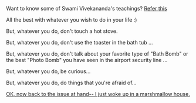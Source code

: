 ﻿Want to know some of Swami Vivekananda's teachings? [Refer this](teachings-of-swami-vivekananda/quotes.md)

All the best with whatever you wish to do in your life :)

But, whatever you do, don't touch a hot stove.

But, whatever you do, don't use the toaster in the bath tub ...

But, whatever you do, don't talk about your favorite type of "Bath Bomb" or
the best "Photo Bomb" you have seen in the airport security line ...

But, whatever you do, be curious...

But, whatever you do, do things that you're afraid of...

[OK, now back to the issue at hand-- I just woke up in a marshmallow house.](../marshmallow.md)

